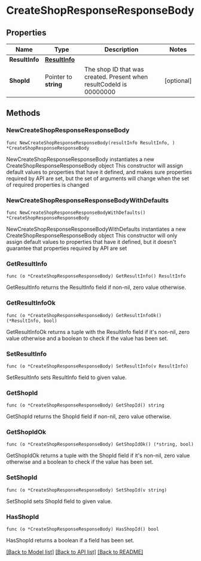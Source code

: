 # CreateShopResponseResponseBody

## Properties

Name | Type | Description | Notes
------------ | ------------- | ------------- | -------------
**ResultInfo** | [**ResultInfo**](ResultInfo.md) |  | 
**ShopId** | Pointer to **string** | The shop ID that was created. Present when resultCodeId is 00000000 | [optional] 

## Methods

### NewCreateShopResponseResponseBody

`func NewCreateShopResponseResponseBody(resultInfo ResultInfo, ) *CreateShopResponseResponseBody`

NewCreateShopResponseResponseBody instantiates a new CreateShopResponseResponseBody object
This constructor will assign default values to properties that have it defined,
and makes sure properties required by API are set, but the set of arguments
will change when the set of required properties is changed

### NewCreateShopResponseResponseBodyWithDefaults

`func NewCreateShopResponseResponseBodyWithDefaults() *CreateShopResponseResponseBody`

NewCreateShopResponseResponseBodyWithDefaults instantiates a new CreateShopResponseResponseBody object
This constructor will only assign default values to properties that have it defined,
but it doesn't guarantee that properties required by API are set

### GetResultInfo

`func (o *CreateShopResponseResponseBody) GetResultInfo() ResultInfo`

GetResultInfo returns the ResultInfo field if non-nil, zero value otherwise.

### GetResultInfoOk

`func (o *CreateShopResponseResponseBody) GetResultInfoOk() (*ResultInfo, bool)`

GetResultInfoOk returns a tuple with the ResultInfo field if it's non-nil, zero value otherwise
and a boolean to check if the value has been set.

### SetResultInfo

`func (o *CreateShopResponseResponseBody) SetResultInfo(v ResultInfo)`

SetResultInfo sets ResultInfo field to given value.


### GetShopId

`func (o *CreateShopResponseResponseBody) GetShopId() string`

GetShopId returns the ShopId field if non-nil, zero value otherwise.

### GetShopIdOk

`func (o *CreateShopResponseResponseBody) GetShopIdOk() (*string, bool)`

GetShopIdOk returns a tuple with the ShopId field if it's non-nil, zero value otherwise
and a boolean to check if the value has been set.

### SetShopId

`func (o *CreateShopResponseResponseBody) SetShopId(v string)`

SetShopId sets ShopId field to given value.

### HasShopId

`func (o *CreateShopResponseResponseBody) HasShopId() bool`

HasShopId returns a boolean if a field has been set.


[[Back to Model list]](../README.md#documentation-for-models) [[Back to API list]](../README.md#documentation-for-api-endpoints) [[Back to README]](../README.md)


